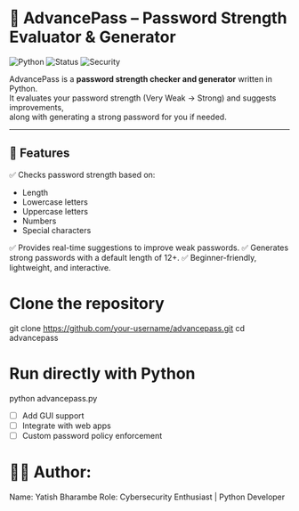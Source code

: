 # 🔐 AdvancePass – Password Strength Evaluator & Generator

![Python](https://img.shields.io/badge/Python-3.x-blue?logo=python)
![Status](https://img.shields.io/badge/Status-Active-success)
![Security](https://img.shields.io/badge/Security-Password%20Checker-red)

AdvancePass is a **password strength checker and generator** written in Python.  
It evaluates your password strength (Very Weak → Strong) and suggests improvements,  
along with generating a strong password for you if needed.  

---

## 📌 Features

✅ Checks password strength based on:
   - Length
   - Lowercase letters
   - Uppercase letters
   - Numbers
   - Special characters

✅ Provides real-time suggestions to improve weak passwords.
✅ Generates strong passwords with a default length of 12+.
✅ Beginner-friendly, lightweight, and interactive.
# Clone the repository
git clone https://github.com/your-username/advancepass.git
cd advancepass

# Run directly with Python
python advancepass.py

- [ ] Add GUI support
- [ ] Integrate with web apps
- [ ] Custom password policy enforcement
# 👨‍💻 Author:
Name: Yatish Bharambe
Role: Cybersecurity Enthusiast | Python Developer

